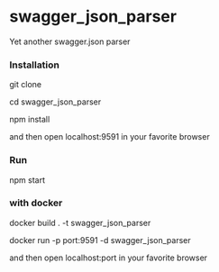 # swagger_json_parser
Yet another swagger.json parser 


### Installation

git clone

cd swagger_json_parser

npm install

and then open localhost:9591 in your favorite browser
### Run

npm start

### with docker

docker build . -t swagger_json_parser

docker run -p port:9591 -d swagger_json_parser

and then open localhost:port in your favorite browser
